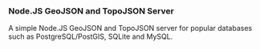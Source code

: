 ### Node.JS GeoJSON and TopoJSON Server
A simple Node.JS GeoJSON and TopoJSON server for popular databases such as PostgreSQL/PostGIS, SQLite and MySQL.
